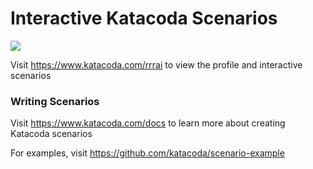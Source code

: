 # Interactive Katacoda Scenarios

[![](http://shields.katacoda.com/katacoda/rrrai/count.svg)](https://www.katacoda.com/rrrai "Get your profile on Katacoda.com")

Visit https://www.katacoda.com/rrrai to view the profile and interactive scenarios

### Writing Scenarios
Visit https://www.katacoda.com/docs to learn more about creating Katacoda scenarios

For examples, visit https://github.com/katacoda/scenario-example
